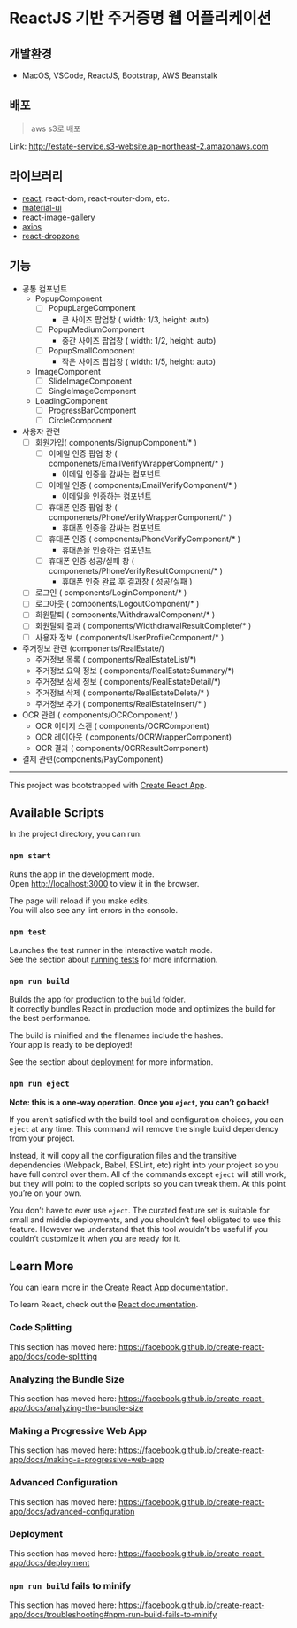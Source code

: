 # ReactJS 기반 주거증명 웹 어플리케이션

## 개발환경
 - MacOS, VSCode, ReactJS, Bootstrap, AWS Beanstalk

## 배포
> aws s3로 배포

Link: http://estate-service.s3-website.ap-northeast-2.amazonaws.com

 ## 라이브러리
  - [react](https://www.npmjs.com/package/react), react-dom, react-router-dom, etc.
  - [material-ui](https://material-ui.com/)
  - [react-image-gallery](https://www.npmjs.com/package/react-image-gallery)
  - [axios](https://www.npmjs.com/package/axios)
  - [react-dropzone](https://www.npmjs.com/package/react-dropzone)

## 기능
 - 공통 컴포넌트
    - PopupComponent
        - [ ] PopupLargeComponent
            - 큰 사이즈 팝업창 ( width: 1/3, height: auto)
        - [ ] PopupMediumComponent
            - 중간 사이즈 팝업창 ( width: 1/2, height: auto)
        - [ ] PopupSmallComponent
            - 작은 사이즈 팝업창 ( width: 1/5, height: auto)

    - ImageComponent
        - [ ] SlideImageComponent
        - [ ] SingleImageComponent

    - LoadingComponent
        - [ ] ProgressBarComponent
        - [ ] CircleComponent

- 사용자 관련
    - [ ] 회원가입( components/SignupComponent/* )
        - [ ] 이메일 인증 팝업 창 ( componenets/EmailVerifyWrapperCompnent/* )
            - 이메일 인증을 감싸는 컴포넌트
        - [ ] 이메일 인증 ( components/EmailVerifyComponent/* )
            - 이메일을 인증하는 컴포넌트
        - [ ] 휴대폰 인증 팝업 창 ( componenets/PhoneVerifyWrapperComponent/* )
            - 휴대폰 인증을 감싸는 컴포넌트
        - [ ] 휴대폰 인증 ( components/PhoneVerifyComponent/* )
            - 휴대폰을 인증하는 컴포넌트
        - [ ] 휴대폰 인증 성공/실패 창 ( componenets/PhoneVerifyResultComponent/* )
            - 휴대폰 인증 완료 후 결과창 ( 성공/실패 )
    - [ ] 로그인 ( components/LoginComponent/* )
    - [ ] 로그아웃 ( components/LogoutComponent/* )
    - [ ] 회원탈퇴 ( components/WithdrawalComponent/* )
    - [ ] 회원탈퇴 결과 ( components/WidthdrawalResultComplete/* )
    - [ ] 사용자 정보 ( components/UserProfileComponent/* )
- 주거정보 관련 (components/RealEstate/)
    - 주거정보 목록 ( components/RealEstateList/*)
    - 주거정보 요약 정보 ( components/RealEstateSummary/*)
    - 주거정보 상세 정보 ( components/RealEstateDetail/*)
    - 주거정보 삭제 ( components/RealEstateDelete/* )
    - 주거정보 추가 ( components/RealEstateInsert/* )
- OCR 관련 ( components/OCRComponent/ )
    - OCR 이미지 스캔 ( components/OCRComponent)
    - OCR 레이아웃 ( components/OCRWrapperComponent)
    - OCR 결과 ( components/OCRResultComponent)
- 결제 관련(components/PayComponent)



---

This project was bootstrapped with [Create React App](https://github.com/facebook/create-react-app).

## Available Scripts

In the project directory, you can run:

### `npm start`

Runs the app in the development mode.<br>
Open [http://localhost:3000](http://localhost:3000) to view it in the browser.

The page will reload if you make edits.<br>
You will also see any lint errors in the console.

### `npm test`

Launches the test runner in the interactive watch mode.<br>
See the section about [running tests](https://facebook.github.io/create-react-app/docs/running-tests) for more information.

### `npm run build`

Builds the app for production to the `build` folder.<br>
It correctly bundles React in production mode and optimizes the build for the best performance.

The build is minified and the filenames include the hashes.<br>
Your app is ready to be deployed!

See the section about [deployment](https://facebook.github.io/create-react-app/docs/deployment) for more information.

### `npm run eject`

**Note: this is a one-way operation. Once you `eject`, you can’t go back!**

If you aren’t satisfied with the build tool and configuration choices, you can `eject` at any time. This command will remove the single build dependency from your project.

Instead, it will copy all the configuration files and the transitive dependencies (Webpack, Babel, ESLint, etc) right into your project so you have full control over them. All of the commands except `eject` will still work, but they will point to the copied scripts so you can tweak them. At this point you’re on your own.

You don’t have to ever use `eject`. The curated feature set is suitable for small and middle deployments, and you shouldn’t feel obligated to use this feature. However we understand that this tool wouldn’t be useful if you couldn’t customize it when you are ready for it.

## Learn More

You can learn more in the [Create React App documentation](https://facebook.github.io/create-react-app/docs/getting-started).

To learn React, check out the [React documentation](https://reactjs.org/).

### Code Splitting

This section has moved here: https://facebook.github.io/create-react-app/docs/code-splitting

### Analyzing the Bundle Size

This section has moved here: https://facebook.github.io/create-react-app/docs/analyzing-the-bundle-size

### Making a Progressive Web App

This section has moved here: https://facebook.github.io/create-react-app/docs/making-a-progressive-web-app

### Advanced Configuration

This section has moved here: https://facebook.github.io/create-react-app/docs/advanced-configuration

### Deployment

This section has moved here: https://facebook.github.io/create-react-app/docs/deployment

### `npm run build` fails to minify

This section has moved here: https://facebook.github.io/create-react-app/docs/troubleshooting#npm-run-build-fails-to-minify
